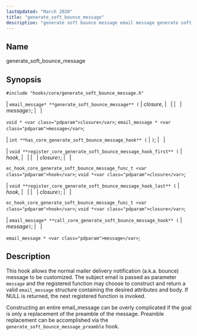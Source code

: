 ```yaml
---
lastUpdated: "March 2020"
title: "generate_soft_bounce_message"
description: "generate soft bounce message email message generate soft bounce message closure message void closure email message message int has core generate soft bounce message hook void register core generate soft bounce message hook first hook closure ec hook core generate soft bounce message func t hook void closure void register..."
---
```


<a name="hooks.core.generate_soft_bounce_message"></a> 
## Name

generate_soft_bounce_message

## Synopsis

`#include "hooks/core/generate_soft_bounce_message.h"`

| `email_message* **generate_soft_bounce_message** (` | <var class="pdparam">closure</var>, |   |
|   | <var class="pdparam">message</var>`)`; |   |

`void * <var class="pdparam">closure</var>`;
`email_message * <var class="pdparam">message</var>`;

| `int **has_core_generate_soft_bounce_message_hook** (` | `)`; |   |

| `void **register_core_generate_soft_bounce_message_hook_first** (` | <var class="pdparam">hook</var>, |   |
|   | <var class="pdparam">closure</var>`)`; |   |

`ec_hook_core_generate_soft_bounce_message_func_t <var class="pdparam">hook</var>`;
`void *<var class="pdparam">closure</var>`;

| `void **register_core_generate_soft_bounce_message_hook_last** (` | <var class="pdparam">hook</var>, |   |
|   | <var class="pdparam">closure</var>`)`; |   |

`ec_hook_core_generate_soft_bounce_message_func_t <var class="pdparam">hook</var>`;
`void *<var class="pdparam">closure</var>`;

| `email_message* **call_core_generate_soft_bounce_message_hook** (` | <var class="pdparam">message</var>`)`; |   |

`email_message * <var class="pdparam">message</var>`;<a name="idp43686432"></a> 
## Description

This hook allows the normal mailer delivery notification (a.k.a. bounce) message to be customized. The subject email is passed as parameter *`message`* and the registered function may choose to construct and return a valid `email_message` structure containing the desired attributes and body. If NULL is returned, the next registered function is invoked.

Constructing an entire email_message can be overly complicated if the goal is only a replacement of the preamble of the message. Preamble replacement can be accomplished via the `generate_soft_bounce_message_preamble` hook.